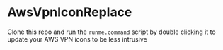 # AwsVpnIconReplace

Clone this repo and run the `runme.command` script by double clicking it to update your AWS VPN icons to be less intrusive
